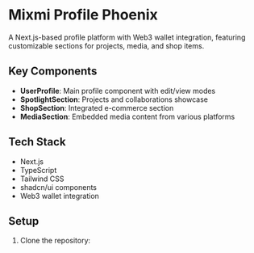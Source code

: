 # Mixmi Profile Phoenix

A Next.js-based profile platform with Web3 wallet integration, featuring customizable sections for projects, media, and shop items.

## Key Components

- **UserProfile**: Main profile component with edit/view modes
- **SpotlightSection**: Projects and collaborations showcase
- **ShopSection**: Integrated e-commerce section
- **MediaSection**: Embedded media content from various platforms

## Tech Stack

- Next.js
- TypeScript
- Tailwind CSS
- shadcn/ui components
- Web3 wallet integration

## Setup

1. Clone the repository:




